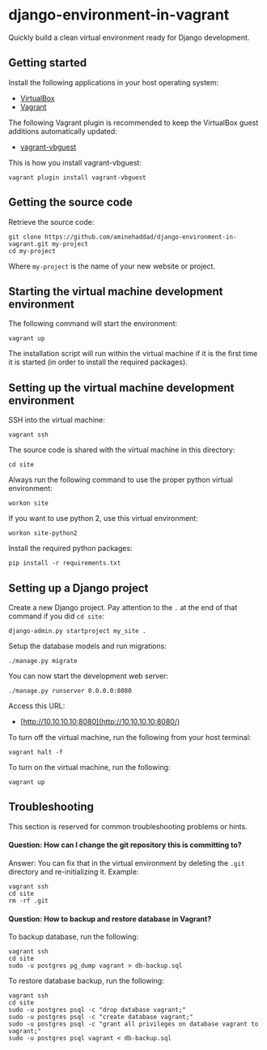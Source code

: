 # django-environment-in-vagrant

Quickly build a clean virtual environment ready for Django development.

## Getting started

Install the following applications in your host operating system:

* [VirtualBox](https://www.virtualbox.org/)
* [Vagrant](https://www.vagrantup.com/)

The following Vagrant plugin is recommended to keep the VirtualBox guest additions automatically updated:

* [vagrant-vbguest](https://github.com/dotless-de/vagrant-vbguest)

This is how you install vagrant-vbguest:

	vagrant plugin install vagrant-vbguest

## Getting the source code

Retrieve the source code:

	git clone https://github.com/aminehaddad/django-environment-in-vagrant.git my-project
	cd my-project

Where `my-project` is the name of your new website or project.

## Starting the virtual machine development environment

The following command will start the environment:

	vagrant up

The installation script will run within the virtual machine if it is the first time it is started (in order to install the required packages).

## Setting up the virtual machine development environment

SSH into the virtual machine:

	vagrant ssh

The source code is shared with the virtual machine in this directory:

	cd site

Always run the following command to use the proper python virtual environment:

	workon site

If you want to use python 2, use this virtual environment:

	workon site-python2

Install the required python packages:

	pip install -r requirements.txt

## Setting up a Django project

Create a new Django project. Pay attention to the `.` at the end of that command if you did `cd site`:

	django-admin.py startproject my_site .

Setup the database models and run migrations:

	./manage.py migrate

You can now start the development web server:

	./manage.py runserver 0.0.0.0:8080

Access this URL:

* [http://10.10.10.10:8080](http://10.10.10.10:8080/)

To turn off the virtual machine, run the following from your host terminal:

	vagrant halt -f

To turn on the virtual machine, run the following:

	vagrant up

## Troubleshooting

This section is reserved for common troubleshooting problems or hints.

#### Question: How can I change the git repository this is committing to?

Answer: You can fix that in the virtual environment by deleting the `.git` directory and re-initializing it. Example:

	vagrant ssh
	cd site
	rm -rf .git

#### Question: How to backup and restore database in Vagrant?

To backup database, run the following:

	vagrant ssh
	cd site
	sudo -u postgres pg_dump vagrant > db-backup.sql

To restore database backup, run the following:

	vagrant ssh
	cd site
	sudo -u postgres psql -c "drop database vagrant;"
	sudo -u postgres psql -c "create database vagrant;"
	sudo -u postgres psql -c "grant all privileges on database vagrant to vagrant;"
	sudo -u postgres psql vagrant < db-backup.sql
